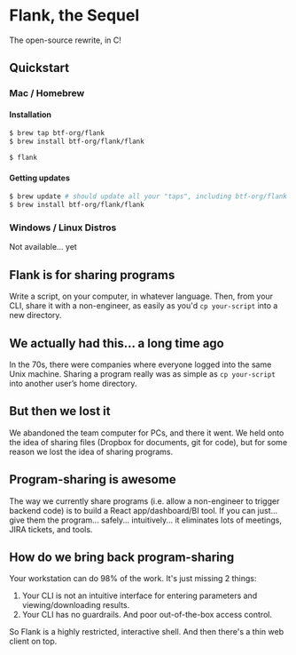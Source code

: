 # Flank, the Sequel

The open-source rewrite, in C!

## Quickstart

### Mac / Homebrew 

#### Installation

```bash
$ brew tap btf-org/flank
$ brew install btf-org/flank/flank

$ flank 
```

#### Getting updates
```bash
$ brew update # should update all your "taps", including btf-org/flank
$ brew install btf-org/flank/flank
```

### Windows / Linux Distros

Not available... yet

## Flank is for sharing programs
Write a script, on your computer, in whatever language. Then, from your CLI, share it with a non-engineer, as easily as you'd `cp your-script` into a new directory.

## We actually had this... a long time ago
In the 70s, there were companies where everyone logged into the same Unix machine. Sharing a program really was as simple as `cp your-script` into another user’s home directory.

## But then we lost it
We abandoned the team computer for PCs, and there it went. We held onto the idea of sharing files (Dropbox for documents, git for code), but for some reason we lost the idea of sharing programs.

## Program-sharing is awesome
The way we currently share programs (i.e. allow a non-engineer to trigger backend code) is to build a React app/dashboard/BI tool. If you can just... give them the program... safely... intuitively... it eliminates lots of meetings, JIRA tickets, and tools.

## How do we bring back program-sharing
Your workstation can do 98% of the work. It's just missing 2 things:
1. Your CLI is not an intuitive interface for entering parameters and viewing/downloading results.
2. Your CLI has no guardrails. And poor out-of-the-box access control.

So Flank is a highly restricted, interactive shell. And then there's a thin web client on top.
